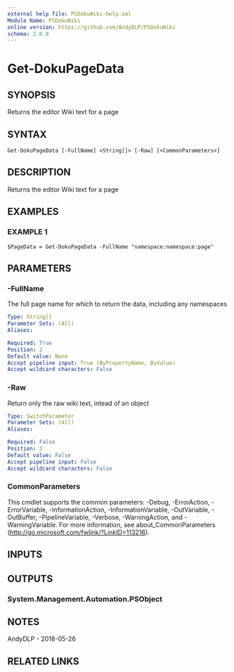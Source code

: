 ```yaml
---
external help file: PSDokuWiki-help.xml
Module Name: PSDokuWiki
online version: https://github.com/AndyDLP/PSDokuWiki
schema: 2.0.0
---
```


# Get-DokuPageData

## SYNOPSIS
Returns the editor Wiki text for a page

## SYNTAX

```
Get-DokuPageData [-FullName] <String[]> [-Raw] [<CommonParameters>]
```

## DESCRIPTION
Returns the editor Wiki text for a page

## EXAMPLES

### EXAMPLE 1
```
$PageData = Get-DokuPageData -FullName "namespace:namespace:page"
```

## PARAMETERS

### -FullName
The full page name for which to return the data, including any namespaces

```yaml
Type: String[]
Parameter Sets: (All)
Aliases:

Required: True
Position: 2
Default value: None
Accept pipeline input: True (ByPropertyName, ByValue)
Accept wildcard characters: False
```

### -Raw
Return only the raw wiki text, intead of an object

```yaml
Type: SwitchParameter
Parameter Sets: (All)
Aliases:

Required: False
Position: 3
Default value: False
Accept pipeline input: False
Accept wildcard characters: False
```

### CommonParameters
This cmdlet supports the common parameters: -Debug, -ErrorAction, -ErrorVariable, -InformationAction, -InformationVariable, -OutVariable, -OutBuffer, -PipelineVariable, -Verbose, -WarningAction, and -WarningVariable.
For more information, see about_CommonParameters (http://go.microsoft.com/fwlink/?LinkID=113216).

## INPUTS

## OUTPUTS

### System.Management.Automation.PSObject
## NOTES
AndyDLP - 2018-05-26

## RELATED LINKS
